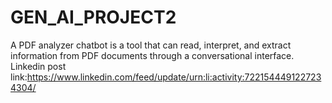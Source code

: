 # GEN_AI_PROJECT2
A PDF analyzer chatbot is a tool that can read, interpret, and extract information from PDF documents through a conversational interface.
Linkedin post link:https://www.linkedin.com/feed/update/urn:li:activity:7221544491227234304/
